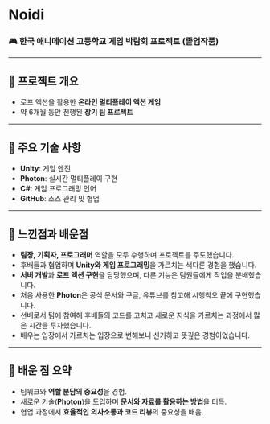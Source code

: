 # Noidi

### 🎮 한국 애니메이션 고등학교 게임 박람회 프로젝트 (졸업작품)

---

## 📌 프로젝트 개요
- 로프 액션을 활용한 **온라인 멀티플레이 액션 게임**
- 약 6개월 동안 진행된 **장기 팀 프로젝트**

---

## 🔑 주요 기술 사항
- **Unity**: 게임 엔진
- **Photon**: 실시간 멀티플레이 구현
- **C#**: 게임 프로그래밍 언어
- **GitHub**: 소스 관리 및 협업

---

## 🤔 느낀점과 배운점
- **팀장, 기획자, 프로그래머** 역할을 모두 수행하며 프로젝트를 주도했습니다.
- 후배들과 협업하며 **Unity와 게임 프로그래밍**을 가르치는 색다른 경험을 했습니다.
- **서버 개발**과 **로프 액션 구현**을 담당했으며, 다른 기능은 팀원들에게 작업을 분배했습니다.
- 처음 사용한 **Photon**은 공식 문서와 구글, 유튜브를 참고해 시행착오 끝에 구현했습니다.
- 선배로서 팀에 참여해 후배들의 코드를 고치고 새로운 지식을 가르치는 과정에서 많은 시간을 투자했습니다.
- 배우는 입장에서 가르치는 입장으로 변해보니 신기하고 뜻깊은 경험이었습니다.

---

## 🌟 배운 점 요약
- 팀워크와 **역할 분담의 중요성**을 경험.
- 새로운 기술(**Photon**)을 도입하며 **문서와 자료를 활용하는 방법**을 터득.
- 협업 과정에서 **효율적인 의사소통과 코드 리뷰**의 중요성을 배움.
